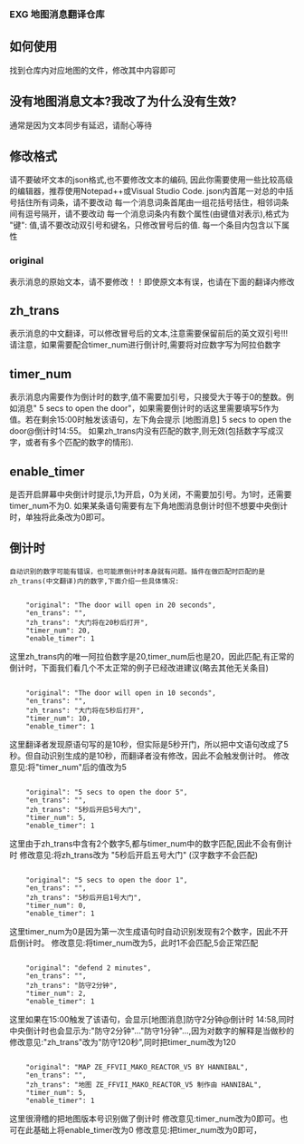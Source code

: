### EXG 地图消息翻译仓库 ###
## 如何使用
  找到仓库内对应地图的文件，修改其中内容即可
## 没有地图消息文本?我改了为什么没有生效?
  通常是因为文本同步有延迟，请耐心等待
## 修改格式
  请不要破坏文本的json格式,也不要修改文本的编码, 因此你需要使用一些比较高级的编辑器，推荐使用Notepad++或Visual Studio Code.
  json内首尾一对总的中括号括住所有词条，请不要改动
  每一个消息词条首尾由一组花括号括住，相邻词条间有逗号隔开，请不要改动
  每一个消息词条内有数个属性(由键值对表示),格式为  "键": 值,请不要改动双引号和键名，只修改冒号后的值.
  每一个条目内包含以下属性
### original
  表示消息的原始文本，请不要修改！！即使原文本有误，也请在下面的翻译内修改
## zh_trans
  表示消息的中文翻译，可以修改冒号后的文本,注意需要保留前后的英文双引号!!!
  请注意，如果需要配合timer_num进行倒计时,需要将对应数字写为阿拉伯数字
## timer_num
  表示消息内需要作为倒计时的数字,值不需要加引号，只接受大于等于0的整数。例如消息" 5 secs to open the door"，如果需要倒计时的话这里需要填写5作为值。若在剩余15:00时触发该语句，左下角会提示 [地图消息] 5 secs to open the door@倒计时14:55。
  如果zh_trans内没有匹配的数字,则无效(包括数字写成汉字，或者有多个匹配的数字的情形).
## enable_timer
  是否开启屏幕中央倒计时提示,1为开启，0为关闭，不需要加引号。为1时，还需要timer_num不为0.
  如果某条语句需要有左下角地图消息倒计时但不想要中央倒计时，单独将此条改为0即可。
## 倒计时
    自动识别的数字可能有错误，也可能原倒计时本身就有问题。插件在做匹配时匹配的是zh_trans(中文翻译)内的数字,下面介绍一些具体情况:
<pre><code>    
    "original": "The door will open in 20 seconds",
    "en_trans": "",
    "zh_trans": "大门将在20秒后打开",
    "timer_num": 20,
    "enable_timer": 1
</code></pre>
  这里zh_trans内的唯一阿拉伯数字是20,timer_num后也是20，因此匹配,有正常的倒计时，下面我们看几个不太正常的例子已经改进建议(略去其他无关条目)
  <pre><code>    
    "original": "The door will open in 10 seconds",
    "en_trans": "",
    "zh_trans": "大门将在5秒后打开",
    "timer_num": 10,
    "enable_timer": 1
</code></pre>  
这里翻译者发现原语句写的是10秒，但实际是5秒开门，所以把中文语句改成了5秒。但自动识别生成的是10秒，而翻译者没有修改，因此不会触发倒计时。
修改意见:将"timer_num"后的值改为5
  <pre><code>    
    "original": "5 secs to open the door 5",
    "en_trans": "",
    "zh_trans": "5秒后开启5号大门",
    "timer_num": 5,
    "enable_timer": 1
</code></pre>  
这里由于zh_trans中含有2个数字5,都与timer_num中的数字匹配,因此不会有倒计时
修改意见:将zh_trans改为 "5秒后开启五号大门"
(汉字数字不会匹配)
  <pre><code>    
    "original": "5 secs to open the door 1",
    "en_trans": "",
    "zh_trans": "5秒后开启1号大门",
    "timer_num": 0,
    "enable_timer": 1
</code></pre>  
这里timer_num为0是因为第一次生成语句时自动识别发现有2个数字，因此不开启倒计时。
修改意见:将timer_num改为5，此时1不会匹配,5会正常匹配
  <pre><code>    
    "original": "defend 2 minutes",
    "en_trans": "",
    "zh_trans": "防守2分钟",
    "timer_num": 2,
    "enable_timer": 1
</code></pre>  
这里如果在15:00触发了该语句，会显示[地图消息]防守2分钟@倒计时 14:58,同时中央倒计时也会显示为:"防守2分钟"..."防守1分钟"...,因为对数字的解释是当做秒的
修改意见:"zh_trans"改为"防守120秒",同时把timer_num改为120
  <pre><code>    
    "original": "MAP ZE_FFVII_MAKO_REACTOR_V5 BY HANNIBAL",
    "en_trans": "",
    "zh_trans": "地图 ZE_FFVII_MAKO_REACTOR_V5 制作由 HANNIBAL",
    "timer_num": 5,
    "enable_timer": 1
</code></pre>  
这里很滑稽的把地图版本号识别做了倒计时
修改意见:timer_num改为0即可。也可在此基础上将enable_timer改为0
修改意见:把timer_num改为0即可，
